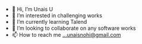 - 👋 Hi, I’m Unais U
- 👀 I’m interested in challenging works
- 🌱 I’m currently learning Talend
- 💞️ I’m looking to collaborate on any software works
- 📫 How to reach me ...unaisnohi@gmail.com

<!---
unaisqb/unaisqb is a ✨ special ✨ repository because its `README.md` (this file) appears on your GitHub profile.
You can click the Preview link to take a look at your changes.
--->
